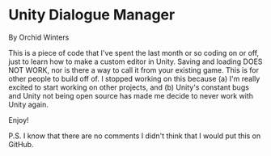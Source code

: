 # Unity Dialogue Manager
By Orchid Winters

This is a piece of code that I've spent the last month or so coding on or off, just to learn how to make a custom editor in Unity.
Saving and loading DOES NOT WORK, nor is there a way to call it from your existing game. This is for other people to build off of.
I stopped working on this because (a) I'm really excited to start working on other projects, and (b) Unity's constant bugs and Unity
not being open source has made me decide to never work with Unity again.

Enjoy!

P.S. I know that there are no comments I didn't think that I would put this on GitHub.
